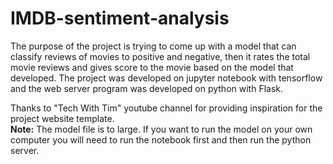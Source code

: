 # IMDB-sentiment-analysis
The purpose of the project is trying to come up with a model that can classify reviews of movies to positive and negative, then it rates the total movie reviews and gives score to the movie based on the model that developed.
The project was developed on jupyter notebook with tensorflow and the web server program was developed on python with Flask.

Thanks to "Tech With Tim" youtube channel for providing inspiration for the project website template.<br>
**Note:** The model file is to large. If you want to run the model on your own computer you will need to run the notebook first and then run the python server.
